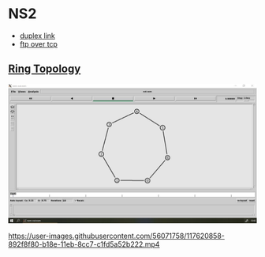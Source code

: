 NS2
===


- [duplex link](./basics/duplexLink.tcl)
- [ftp over tcp](./basics/ftpOverTCP.tcl)

[__Ring Topology__](./basics/ringTopology.tcl)
---
![](./basics/ringTopology.jpg)


https://user-images.githubusercontent.com/56071758/117620858-892f8f80-b18e-11eb-8cc7-c1fd5a52b222.mp4

